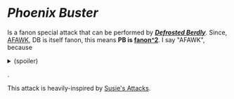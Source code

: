 # _Phoenix Buster_

Is a fanon special attack that can be performed by [_**Defrosted Berdly**_](Berdly_The_Defrosted.md). Since, [AFAWK](https://acronymfinder.com/As-Far-As-We-Know-(AFAWK).html), DB is itself fanon, this means **PB is [fanon^2](https://en.wikipedia.org/wiki/Recursion)**. I say "AFAWK", because
<details>
  <summary>
    (spoiler)
  </summary>
  
  future DR chapters may bring back Berdly, **even after Snowgrave**. Snowgrave is supposed to be a ["fatal"](https://deltarune.fandom.com/wiki/Snowgrave_Route#Differences) spell, but we don't know exactly how.

</details>

.

This attack is heavily-inspired by [Susie's Attacks](https://deltarune.fandom.com/wiki/Susie#In_Battle).
